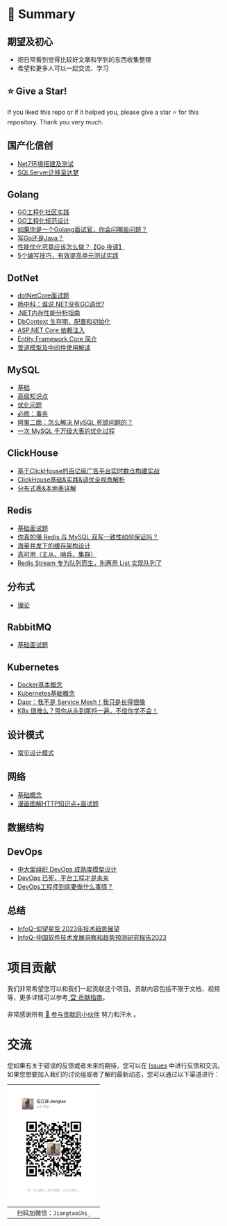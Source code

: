 # 💎 Summary

## 期望及初心

- 把日常看到觉得比较好文章和学到的东西收集整理
- 希望和更多人可以一起交流、学习

## ⭐️ Give a Star!

If you liked this repo or if it helped you, please give a star ⭐️ for this repository.
Thank you very much.

## 国产化信创
- [Net7环境搭建及测试](.net/Localization.md)
- [SQLServer迁移至达梦](.net/Localization.md)

## Golang

- [GO工程化社区实践](https://mp.weixin.qq.com/s/vHkrgM8lfFQ6stCWH0tnTg)
- [GO工程化规范设计](https://mp.weixin.qq.com/s/1cy0vbiU5MZNVazvOsMf5Q)
- [如果你是一个Golang面试官，你会问哪些问题？](https://mp.weixin.qq.com/s/vHkrgM8lfFQ6stCWH0tnTg)
- [写Go还是Java？](https://mp.weixin.qq.com/s/Xw6QKXWqueQfiQp5c1QumQ)
- [性能优化究竟应该怎么做？【Go 夜读】](https://www.bilibili.com/video/BV1Z64y1m7uc/?is_story_h5=false&p=1&share_from=ugc&share_medium=iphone&share_plat=ios&share_session_id=FD026352-8021-42BF-8593-40F31C78D31B&share_source=WEIXIN_MONMENT&share_tag=s_i&timestamp=1663564288&unique_k=46fRLwQ&vd_source=a178e036ec67d254756a661c72a9d0e3)
- [5个编写技巧，有效提高单元测试实践](https://mp.weixin.qq.com/s/wQjFlXbK3MqKTUX2TfRR0g)

## DotNet


- [dotNetCore面试题](.net/.NetCore.md)
- [杨中科：谁说.NET没有GC调优?](https://mp.weixin.qq.com/s/DXnE88avIUE1HT61KWC9-A)
- [.NET内存性能分析指南](https://github.com/Maoni0/mem-doc/blob/master/doc/.NETMemoryPerformanceAnalysis.zh-CN.md)
- [DbContext 生存期、配置和初始化](https://learn.microsoft.com/zh-cn/ef/core/dbcontext-configuration/)
- [ASP.NET Core 依赖注入](https://learn.microsoft.com/zh-cn/aspnet/core/fundamentals/dependency-injection?view=aspnetcore-5.0#service-lifetimes)
- [Entity Framework Core 简介](https://learn.microsoft.com/zh-cn/dotnet/architecture/microservices/microservice-ddd-cqrs-patterns/infrastructure-persistence-layer-implementation-entity-framework-core)
- [管道模型及中间件使用解读](https://www.cnblogs.com/jlion/p/12392384.html)

## MySQL

- [基础](mysql/MySQL基础.md)
- [高级知识点](mysql/MySQL高级知识点.md)
- [优化问题](mysql/MySQL优化问题.xmind)
- [必修：事务](https://xie.infoq.cn/article/f0231cd29e814cc04ba4364db)
- [阿里二面：怎么解决 MySQL 死锁问题的？](https://xie.infoq.cn/article/41285fabb8c4ca612d150b415)
- [一次 MySQL 千万级大表的优化过程](https://developer.aliyun.com/article/781987?spm=a2c6h.12873581.0.0.6f0595b0laKOAU&groupCode=maxcompute)

## ClickHouse

- [基于ClickHouse的百亿级广告平台实时数仓构建实战](https://mp.weixin.qq.com/s/MQEXyhyhSOHCt6YF4PFXEw)
- [ClickHouse基础&实践&调优全视角解析](https://mp.weixin.qq.com/s/aJ7vdaG8LpBpBB5fCN0ncQ)
- [分布式表&本地表详解](https://mp.weixin.qq.com/s/ENG6rN5i28fFdDBn1MZm1A)

## Redis

- [基础面试题](redis/Redis.md)
- [你真的懂 Redis 与 MySQL 双写一致性如何保证吗？](https://xie.infoq.cn/article/0053b76bedbd7dd40137beecb)
- [海量并发下的缓存架构设计](https://mp.weixin.qq.com/s/9tblPSzLvEagjlYuA-RnUw)
- [高可用（主从、哨兵、集群）](https://xie.infoq.cn/article/6c3500c66c3cdee3d72b88780)
- [Redis Stream 专为队列而生，别再用 List 实现队列了](https://xie.infoq.cn/article/4b8e89e3605363b7e621d580f)

## 分布式

- [理论](distributed/分布式理论.md)

## RabbitMQ

- [基础面试题](rabbitmq/RabbitMQ.md)

## Kubernetes

- [Docker基本概念](https://www.yuque.com/leifengyang/oncloud/mbvigg)
- [Kubernetes基础概念](https://www.yuque.com/leifengyang/oncloud/ghnb83)
- [Dapr：我不是 Service Mesh！我只是长得很像](https://xie.infoq.cn/article/950b7ede0479f9f337b4bf2a9)
- [K8s 很难么？带你从头到尾捋一遍，不信你学不会！](https://mp.weixin.qq.com/s/hgCAx5HRiLyIbLffYBpuog)

## 设计模式

- [常见设计模式](designmode/设计模式.md)

## 网络

- [基础概念](network/网络.md)
- [漫画图解HTTP知识点+面试题](https://mp.weixin.qq.com/s/wNRoDoW_VEqiq8JelePj2g)

## 数据结构

## DevOps

- [中大型组织 DevOps 成熟度模型设计](https://xie.infoq.cn/article/ff46d62262813cdae1fb4e79d)
- [DevOps 已死，平台工程才是未来](https://www.infoq.cn/article/7porVp7qVF03BVc2tDd6)
- [DevOps工程师到底要做什么事情？](https://time.geekbang.org/column/article/96895?utm_source=related_read&utm_medium=article&utm_term=related_read)

## 总结

- [InfoQ-仰望星空 2023年技术趋势展望](https://www.infoq.cn/video/x0HfHmI6FDZf6fSLwMch)
- [InfoQ-中国软件技术发展洞察和趋势预测研究报告2023](pdf/中国软件技术发展洞察和趋势预测研究报告2023.pdf)

# 项目贡献

我们非常希望您可以和我们一起贡献这个项目。贡献内容包括不限于文档、视频等，更多详情可以参考[ 🏆 贡献指南](./CONTRIBUTING.md)。

非常感谢所有[ 👬 参与贡献的小伙伴](./CONTRIBUTORS.md) 努力和汗水 。

# 交流

您如果有关于错误的反馈或者未来的期待，您可以在 [Issues](https://github.com/serverless-devs/serverless-devs/issues) 中进行反馈和交流。
如果您想要加入我们的讨论组或者了解的最新动态，您可以通过以下渠道进行：

<p align="center">


| <img src="./pdf/jiangtao.jpg" width="200px" > |
| --------------------------------------------- |
| <center>扫码加微信：`JiangtaoShi_`</center>   |

</p>
